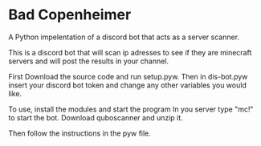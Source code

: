 # Bad Copenheimer
A Python impelentation of a discord bot that acts as a server scanner.

This is a discord bot that will scan ip adresses to see if they are minecraft servers and will post the results in your channel.

First Download the source code and run setup.pyw. Then in dis-bot.pyw insert your discord bot token and change any other variables you would like.

To use, install the modules and start the program
In you server type "mc!" to start the bot.
Download quboscanner and unzip it.

Then follow the instructions in the pyw file.
